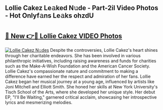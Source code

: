 ## Lollie Cakez Le𝚊ked N𝚞de - Part-2il Video Photos - Hot Onlyf𝚊ns Le𝚊ks ohzdU

# <h2><a href="http://ac20045.deff.icu/?id=Lollie+Cakez">🔗 New 👉🔴 Lollie Cakez VIDEO Photos</a></h2>

[![Lollie Cakez N𝚞des](https://i.imgur.com/rIISA9y.gif)](http://ac20045.deff.icu/?id=Lollie+Cakez)
Despite the controversies, Lollie Cakez's heart shines through her charitable endeavors. She has been involved in various philanthropic initiatives, including raising awareness and funds for charities such as the Make-A-Wish Foundation and the American Cancer Society. Lollie Cakez's compassionate nature and commitment to making a difference have earned her the respect and admiration of her fans. Lollie Cakez began her musical journey at a young age, influenced by artists like Joni Mitchell and Elliott Smith. She honed her skills at New York University's Tisch School of the Arts, where she developed her unique style. Her debut EP, "I'll Be Waiting," garnered critical acclaim, showcasing her introspective lyrics and mesmerizing melodies.
